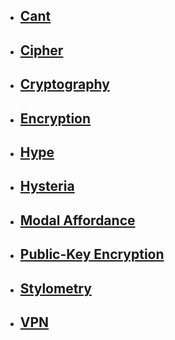 * ## [Cant](Cant.md)

* ## [Cipher](Cipher.md)

* ## [Cryptography](Cryptography.md)

* ## [Encryption](Encryption.md)

* ## [Hype](Hype.md)

* ## [Hysteria](Hysteria.md)

* ## [Modal Affordance](Modal_Affordance.md)

* ## [Public-Key Encryption](Public_Key_Encryption.md)

* ## [Stylometry](Stylometry.md)

* ## [VPN](VPN.md)
